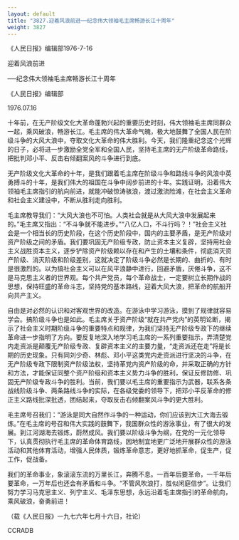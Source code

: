 ```yaml
---
layout: default
title: "3827.迎着风浪前进──纪念伟大领袖毛主席畅游长江十周年"
weight: 3827
---
```


《人民日报》编辑部1976-7-16

迎着风浪前进

──纪念伟大领袖毛主席畅游长江十周年

《人民日报》编辑部

1976.07.16

十年前，在无产阶级文化大革命蓬勃兴起的重要历史时刻，伟大领袖毛主席同群众一起，乘风破浪，畅游长江。毛主席的伟大革命气魄，极大地鼓舞了全国人民在阶级斗争的大风大浪中，夺取文化大革命的伟大胜利。今天，我们隆重纪念这个光辉的日子，必将进一步激励全党全军和全国人民，坚持毛主席的无产阶级革命路线，把批判邓小平、反击右倾翻案风的斗争进行到底。

无产阶级文化大革命的十年，是我们跟着毛主席在阶级斗争和路线斗争的风浪中英勇搏斗的十年，是我们伟大的祖国在斗争中阔步前进的十年。实践证明，沿着伟大领袖毛主席指引的航向前进，就能冲破惊涛骇浪，渡过激流险滩，在社会主义革命和社会主义建设中，不断从胜利走向胜利。

毛主席教导我们：“大风大浪也不可怕。人类社会就是从大风大浪中发展起来的。”毛主席又指出：“不斗争就不能进步。”“八亿人口，不斗行吗？！”社会主义社会是一个相当长的历史阶段，在这个历史阶段中，国内的主要矛盾，是无产阶级对资产阶级之间的矛盾。我们要巩固无产阶级专政，防止资本主义复辟，坚持用社会主义战胜资本主义，逐步铲除资产阶级赖以存在和产生的土壤和条件，彻底消灭资产阶级、消灭阶级和阶级差别，这就决定了阶级斗争必然是长期的、曲折的、有时是很激烈的。以为搞社会主义可以在风平浪静中进行，回避矛盾，厌倦斗争，这不是马克思主义者的世界观。每个共产党员，每个革命战士，一定要树立长期作战的思想，保持旺盛的革命斗志，坚持党的基本路线，迎着大风大浪，把革命的航船开向共产主义。

自由是对必然的认识和对客观世界的改造。在游泳中学习游泳，摸到了规律就容易学会。搞阶级斗争也是如此。毛主席关于资产阶级“就在共产党内”的英明论断，揭示了社会主义时期阶级斗争的重要特点和规律，为我们坚持无产阶级专政下的继续革命进一步指明了方向。要反复地深入地学习毛主席的一系列重要指示，弄清楚党内走资派是颠覆无产阶级专政、复辟资本主义的主要力量，“走资派还在走”将是长期的历史现象。只有同刘少奇、林彪、邓小平这类党内走资派进行坚决的斗争，在无产阶级专政下限制资产阶级法权，坚持革党内资产阶级的命，并采取正确的方针和方法，才能保证同整个资产阶级和资本主义势力斗争的胜利，保证反修防修、巩固无产阶级专政斗争的胜利。当前，我们要以毛主席的重要指示为武器，联系各条战线阶级斗争、两条路线斗争的实际，在各级党委的领导下，把邓小平反革命的修正主义路线批深批透，团结起来，夺取反击右倾翻案风斗争的更大胜利。

毛主席号召我们：“游泳是同大自然作斗争的一种运动，你们应该到大江大海去锻炼。”在毛主席的号召和伟大实践的鼓舞下，我国群众性的游泳事业，有了很大的发展。到江河湖海去锻炼，蔚然成风。我们要以阶级斗争为纲，在党的一元化领导下，认真贯彻执行毛主席的革命体育路线，因地制宜地更广泛地开展群众性的游泳活动和其他体育活动，增强人民体质，锻炼革命意志，更好地抓革命，促生产，促工作，促战备。

我们的革命事业，象滚滚东流的万里长江，奔腾不息。一百年后要革命，一千年后要革命，一万年后也还会有矛盾和斗争。“不管风吹浪打，胜似闲庭信步”。让我们努力学习马克思主义、列宁主义、毛泽东思想，永远沿着毛主席指引的革命航向，乘风破浪，奋勇前进！

（载《人民日报》一九七六年七月十六日，社论）

CCRADB

